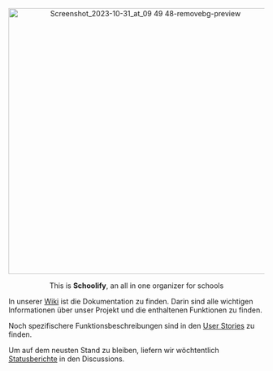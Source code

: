 <p align="center">
  <img width="523" alt="Screenshot_2023-10-31_at_09 49 48-removebg-preview" src="https://github.com/SE-TINF22B2/G2-Schoolify/assets/115155205/43e63c92-0eea-4003-9745-6ae2b8894018">
</p>
<p align="center">This is <b>Schoolify</b>, an all in one organizer for schools</p>

In unserer [Wiki](https://github.com/SE-TINF22B2/G2-Schoolify/wiki/) ist die Dokumentation zu finden. Darin sind alle wichtigen Informationen über unser Projekt und die enthaltenen Funktionen zu finden.

Noch spezifischere Funktionsbeschreibungen sind in den [User Stories](https://github.com/SE-TINF22B2/G2-Schoolify/discussions/categories/user-stories) zu finden.

Um auf dem neusten Stand zu bleiben, liefern wir wöchtentlich [Statusberichte](https://github.com/SE-TINF22B2/G2-Schoolify/discussions/categories/status-berichte) in den Discussions.